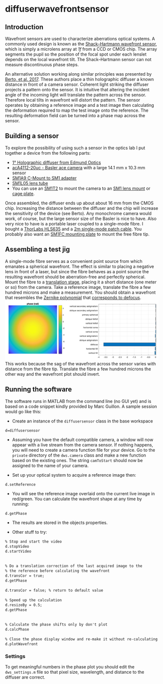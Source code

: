 # diffuserwavefrontsensor


## Introduction
Wavefront sensors are used to characterize aberrations optical systems.
A commonly used design is known as the [Shack–Hartmann wavefront sensor](https://en.wikipedia.org/wiki/Shack%E2%80%93Hartmann_wavefront_sensor), which is simply a microlens array at _1f_ from a CCD or CMOS chip.
The array segments the pupil so the position of the focal spot under each lenslet depends on the local wavefront tilt. 
The Shack–Hartmann sensor can not measure discontinuous phase steps. 

An alternative solution working along similar principles was presented by [Berto, et al. 2017](https://www.osapublishing.org/ol/abstract.cfm?uri=ol-42-24-5117).
These authors place a thin holographic diffuser a known distance in front of a camera sensor. 
Coherent light striking the diffuser projects a pattern onto the sensor. 
It is intuitive that altering the incident angle of the incoming light will translate the pattern across the sensor. 
Therefore local tilts in wavefront will distort the pattern. 
The sensor operates by obtaining a reference image and a test image then calculating the deformation required to map the test image onto the reference. 
The resulting deformation field can be turned into a phase map across the sensor. 


## Building a sensor
To explore the possibility of using such a sensor in the optics lab I put together a device from the following parts:
* [1° Holographic diffuser from Edmund Optics](https://www.edmundoptics.com/p/1deg-diffusing-angle-25mm-dia-mounted/8192/)
* [acA4112-20uc - Basler ace camera](https://www.baslerweb.com/en/products/cameras/area-scan-cameras/ace/aca4112-20uc/) with a large 14.1 mm x 10.3 mm sensor
* [SM1A9 C-Mount to SM1 adapter](https://www.thorlabs.com/thorproduct.cfm?partnumber=SM1A9)
* [SM1L05 lens tube](https://www.thorlabs.com/thorproduct.cfm?partnumber=SM1L05)
* You can use an [SM1T2](https://www.thorlabs.com/thorproduct.cfm?partnumber=SM1T2) to mount the camera to an [SM1 lens mount](https://www.thorlabs.com/thorproduct.cfm?partnumber=SMR1/M) or [cage plate](https://www.thorlabs.com/newgrouppage9.cfm?objectgroup_id=2273).

Once assembled, the diffuser ends up about about 16 mm from the CMOS chip.
Increasing the distance between the diffuser and the chip will increase the sensitivity of the device (see Berto). 
Any monochrome camera would work, of course, but the large sensor size of the Basler is nice to have. 
Also very nice to have is a portable laser coupled to a single-mode fibre. 
I bought a [ThorLabs HLS635](https://www.thorlabs.com/thorproduct.cfm?partnumber=HLS635) and a [2m single-mode patch cable](https://www.thorlabs.com/thorproduct.cfm?partnumber=P1-630A-FC-2). 
You probably also want an [SM1FC mounting plate](https://www.thorlabs.com/thorproduct.cfm?partnumber=SM1FC) to mount the free fibre tip. 



## Assembling a test jig
A single-mode fibre serves as a convenient point source from which emanates a spherical wavefront.
The effect is similar to placing a negative lens in front of a laser, but since the fibre behaves as a point source the resulting wavefront should be aberration-free and perfectly spherical.
Mount the fibre to a [translation stage](https://www.thorlabs.com/thorproduct.cfm?partnumber=PT1#ad-image-0), placing it a short distance (one meter or so) from the camera. 
Take a reference image, translate the fibre a few hundred microns and make a measurement. 
You should obtain a wavefront that resembles the [Zernike polynomial](https://en.wikipedia.org/wiki/Zernike_polynomials) that [corresponds to defocus](https://www.telescope-optics.net/zernike_aberrations.htm). 
<img src="example_images/example_defocus.jpg" />
This works because the sag of the wavefront across the sensor varies with distance from the fibre tip.
Translate the fibre a few hundred microns the other way and the wavefront plot should invert. 


## Running the software
The software runs in MATLAB from the command line (no GUI yet) and is based on a code snippet kindly provided by Marc Guillon. 
A sample session would go like this:


* Create an instance of the `diffusersensor` class in the base workspace
```
d=diffusersensor
```

* Assuming you have the default compatible camera, a window will now appear with a live stream from the camera sensor. 
If nothing happens, you will need to create a camera function file for your device. 
Go to the `private` directory of the `dws.camera` class and make a new function based on the existing ones. 
The string `camToStart` should now be assigned to the name of your camera.  

* Set up your optical system to acquire a reference image then: 
```
d.setReference
```

* You will see the reference image overlaid onto the current live image in red/green.
You can calculate the wavefront shape at any time by running:

```
d.getPhase
```

* The results are stored in the objects properties. 

* Other stuff to try:

```
% Stop and start the video
d.stopVideo 
d.startVideo


% Do a translation correction of the last acquired image to the 
% the reference before calculating the wavefront
d.transCor = true;
d.getPhase

d.transCor = false; % return to default value

% Speed up the calculation
d.resizeBy = 0.5;
d.getPhase


% Calculate the phase shifts only by don't plot
d.calcPhase

% Close the phase display window and re-make it without re-calculating
d.plotWavefront
```

### Settings
To get meaningful numbers in the phase plot you should edit the `dws_settings.m` file so that pixel size, wavelength, and distance to the diffuser are correct. 